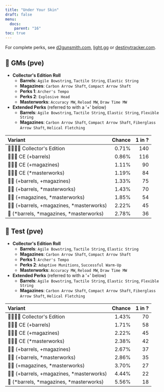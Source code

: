 ```yaml
---
title: "Under Your Skin"
draft: false
menu:
  docs:
    parent: "16"
toc: true
---
```


For complete perks, see [d2gunsmith.com](https://d2gunsmith.com/w/232928045), [light.gg](https://www.light.gg/db/items/232928045) or [destinytracker.com](https://destinytracker.com/destiny-2/db/items/232928045).



## 👾 GMs (pve)



* **Collector's Edition Roll**
  * **Barrels**: `Agile Bowstring`, `Tactile String`, `Elastic String`
  * **Magazines**: `Carbon Arrow Shaft`, `Compact Arrow Shaft`
  * **Perks 1**: `Archer's Tempo`
  * **Perks 2**: `Explosive Head`
  * **Masterworks**: `Accuracy MW`, `Reload MW`, `Draw Time MW`
* **Extended Perks** (referred to with a '+' below)
  * **Barrels**: `Agile Bowstring`, `Tactile String`, `Elastic String`, `Flexible String`
  * **Magazines**: `Carbon Arrow Shaft`, `Compact Arrow Shaft`, `Fiberglass Arrow Shaft`, `Helical Fletching`

| Variant | Chance | 1 in ? |
|:-|-:|-:|
| 👾👾👾🌟 Collector's Edition | 0.71% | 140 |
| 👾👾👾 CE (+barrels) | 0.86% | 116 |
| 👾👾👾 CE (+magazines) | 1.11% | 90 |
| 👾👾👾 CE (*masterworks) | 1.19% | 84 |
| 👾👾 (+barrels, +magazines) | 1.33% | 75 |
| 👾👾 (+barrels, *masterworks) | 1.43% | 70 |
| 👾👾 (+magazines, *masterworks) | 1.85% | 54 |
| 👾👾 (+barrels, +magazines, *masterworks) | 2.22% | 45 |
| 👾 (*barrels, *magazines, *masterworks) | 2.78% | 36 |

## 👾 Test (pve)



* **Collector's Edition Roll**
  * **Barrels**: `Agile Bowstring`, `Tactile String`, `Elastic String`
  * **Magazines**: `Carbon Arrow Shaft`, `Compact Arrow Shaft`
  * **Perks 1**: `Archer's Tempo`
  * **Perks 2**: `Adaptive Munitions`, `Successful Warm-Up`
  * **Masterworks**: `Accuracy MW`, `Reload MW`, `Draw Time MW`
* **Extended Perks** (referred to with a '+' below)
  * **Barrels**: `Agile Bowstring`, `Tactile String`, `Elastic String`, `Flexible String`
  * **Magazines**: `Carbon Arrow Shaft`, `Compact Arrow Shaft`, `Fiberglass Arrow Shaft`, `Helical Fletching`

| Variant | Chance | 1 in ? |
|:-|-:|-:|
| 👾👾👾🌟 Collector's Edition | 1.43% | 70 |
| 👾👾👾 CE (+barrels) | 1.71% | 58 |
| 👾👾👾 CE (+magazines) | 2.22% | 45 |
| 👾👾👾 CE (*masterworks) | 2.38% | 42 |
| 👾👾 (+barrels, +magazines) | 2.67% | 37 |
| 👾👾 (+barrels, *masterworks) | 2.86% | 35 |
| 👾👾 (+magazines, *masterworks) | 3.70% | 27 |
| 👾👾 (+barrels, +magazines, *masterworks) | 4.44% | 22 |
| 👾 (*barrels, *magazines, *masterworks) | 5.56% | 18 |

